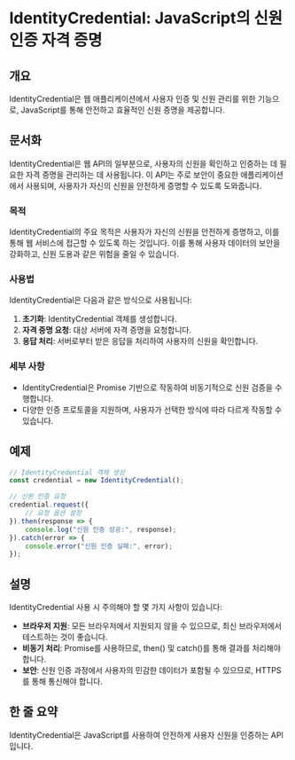 <!--
Meta Description: # IdentityCredential: JavaScript의 신원 인증 자격 증명 ## 개요 IdentityCredential은 웹 애플리케이션에서 사용자 인증 및 신원 관리를 위한 기능으로, JavaScript를 통해 안전하고 효율적인 신원 증명을 제공합니다. ## ...
Meta Keywords: identitycredential, identitycredential은, 신원을, 사용자, 증명을
-->

# IdentityCredential: JavaScript의 신원 인증 자격 증명

## 개요
IdentityCredential은 웹 애플리케이션에서 사용자 인증 및 신원 관리를 위한 기능으로, JavaScript를 통해 안전하고 효율적인 신원 증명을 제공합니다.

## 문서화
IdentityCredential은 웹 API의 일부분으로, 사용자의 신원을 확인하고 인증하는 데 필요한 자격 증명을 관리하는 데 사용됩니다. 이 API는 주로 보안이 중요한 애플리케이션에서 사용되며, 사용자가 자신의 신원을 안전하게 증명할 수 있도록 도와줍니다.

### 목적
IdentityCredential의 주요 목적은 사용자가 자신의 신원을 안전하게 증명하고, 이를 통해 웹 서비스에 접근할 수 있도록 하는 것입니다. 이를 통해 사용자 데이터의 보안을 강화하고, 신원 도용과 같은 위험을 줄일 수 있습니다.

### 사용법
IdentityCredential은 다음과 같은 방식으로 사용됩니다:

1. **초기화**: IdentityCredential 객체를 생성합니다.
2. **자격 증명 요청**: 대상 서버에 자격 증명을 요청합니다.
3. **응답 처리**: 서버로부터 받은 응답을 처리하여 사용자의 신원을 확인합니다.

### 세부 사항
- IdentityCredential은 Promise 기반으로 작동하여 비동기적으로 신원 검증을 수행합니다.
- 다양한 인증 프로토콜을 지원하며, 사용자가 선택한 방식에 따라 다르게 작동할 수 있습니다.

## 예제
```javascript
// IdentityCredential 객체 생성
const credential = new IdentityCredential();

// 신원 인증 요청
credential.request({
    // 요청 옵션 설정
}).then(response => {
    console.log("신원 인증 성공:", response);
}).catch(error => {
    console.error("신원 인증 실패:", error);
});
```

## 설명
IdentityCredential 사용 시 주의해야 할 몇 가지 사항이 있습니다:

- **브라우저 지원**: 모든 브라우저에서 지원되지 않을 수 있으므로, 최신 브라우저에서 테스트하는 것이 좋습니다.
- **비동기 처리**: Promise를 사용하므로, then() 및 catch()를 통해 결과를 처리해야 합니다.
- **보안**: 신원 인증 과정에서 사용자의 민감한 데이터가 포함될 수 있으므로, HTTPS를 통해 통신해야 합니다.

## 한 줄 요약
IdentityCredential은 JavaScript를 사용하여 안전하게 사용자 신원을 인증하는 API입니다.